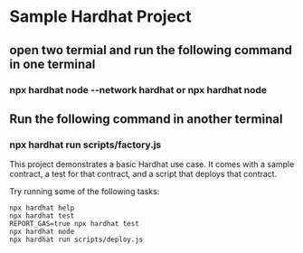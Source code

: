 # Sample Hardhat Project

## open two termial and run the following command in one terminal
### npx hardhat node --network hardhat or npx hardhat node
## Run the following command in another terminal
### npx hardhat run scripts/factory.js

This project demonstrates a basic Hardhat use case. It comes with a sample contract, a test for that contract, and a script that deploys that contract.

Try running some of the following tasks:

```shell
npx hardhat help
npx hardhat test
REPORT_GAS=true npx hardhat test
npx hardhat node
npx hardhat run scripts/deploy.js
```
